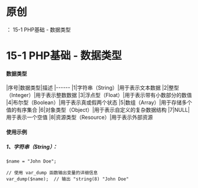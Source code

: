 # 原创
：  15-1 PHP基础 - 数据类型

# 15-1 PHP基础 - 数据类型

#### 数据类型

|序号|数据类型|描述
|------
|1|字符串（String）|用于表示文本数据
|2|整型（Integer）|用于表示整数数据
|3|浮点型（Float）|用于表示带有小数部分的数值
|4|布尔型（Boolean）|用于表示真或假两个状态
|5|数组（Array）|用于存储多个值的有序集合
|6|对象类型（Object）|用于表示自定义的复杂数据结构
|7|NULL|用于表示一个空值
|8|资源类型（Resource）|用于表示外部资源

#### 使用示例

##### 1、字符串（String）：

```
$name = "John Doe";

// 使用 var_dump 函数输出变量的详细信息
var_dump($name);  // 输出 "string(8) "John Doe"
```
